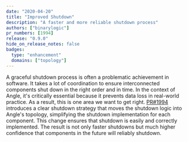 ```yaml
---
date: "2020-04-20"
title: "Improved Shutdown"
description: "A faster and more reliable shutdown process"
authors: ["binarylogic"]
pr_numbers: [1994]
release: "0.9.0"
hide_on_release_notes: false
badges:
  type: "enhancement"
  domains: ["topology"]
---
```


A graceful shutdown process is often a problematic achievement in software.
It takes a lot of coordination to ensure interconnected components shut down
in the right order and in time. In the context of Angle, it's critically
essential because it prevents data loss in real-world practice. As a result,
this is one area we want to get right. [PR#1994][urls.pr_1994] introduces a
clear shutdown strategy that moves the shutdown logic into Angle's topology,
simplifying the shutdown implementation for each component. This change ensures
that shutdown is easily and correctly implemented. The result is not only faster
shutdowns but much higher confidence that components in the future will reliably
shutdown.

[urls.pr_1994]: https://github.com/khulnasoft/angle/pull/1994
